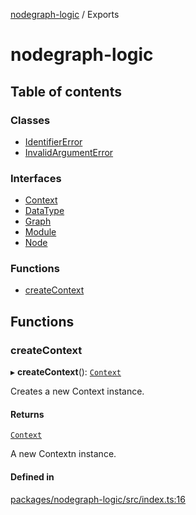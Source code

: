 [nodegraph-logic](README.md) / Exports

# nodegraph-logic

## Table of contents

### Classes

- [IdentifierError](classes/IdentifierError.md)
- [InvalidArgumentError](classes/InvalidArgumentError.md)

### Interfaces

- [Context](interfaces/Context.md)
- [DataType](interfaces/DataType.md)
- [Graph](interfaces/Graph.md)
- [Module](interfaces/Module.md)
- [Node](interfaces/Node.md)

### Functions

- [createContext](modules.md#createcontext)

## Functions

### createContext

▸ **createContext**(): [`Context`](interfaces/Context.md)

Creates a new Context instance.

#### Returns

[`Context`](interfaces/Context.md)

A new Contextn instance.

#### Defined in

[packages/nodegraph-logic/src/index.ts:16](https://github.com/TheDudeFromCI/Quiver/blob/1737dba/packages/nodegraph-logic/src/index.ts#L16)
